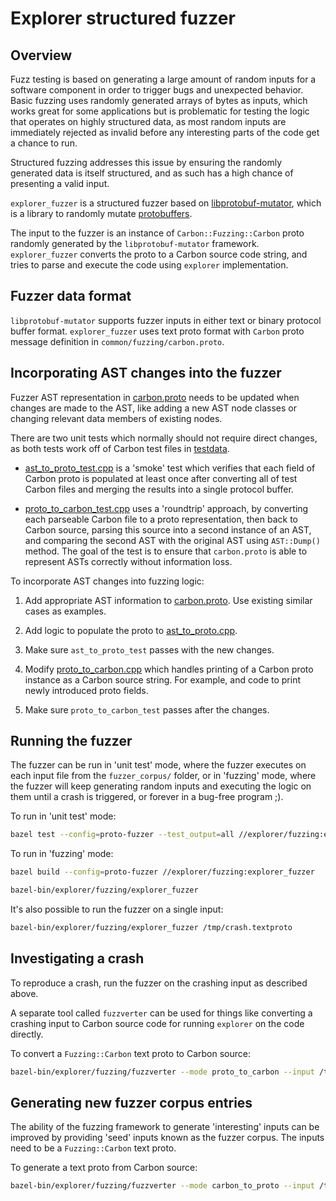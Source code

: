 # Explorer structured fuzzer

<!--
Part of the Carbon Language project, under the Apache License v2.0 with LLVM
Exceptions. See /LICENSE for license information.
SPDX-License-Identifier: Apache-2.0 WITH LLVM-exception
-->

## Overview

Fuzz testing is based on generating a large amount of random inputs for a
software component in order to trigger bugs and unexpected behavior. Basic
fuzzing uses randomly generated arrays of bytes as inputs, which works great for
some applications but is problematic for testing the logic that operates on
highly structured data, as most random inputs are immediately rejected as
invalid before any interesting parts of the code get a chance to run.

Structured fuzzing addresses this issue by ensuring the randomly generated data
is itself structured, and as such has a high chance of presenting a valid input.

`explorer_fuzzer` is a structured fuzzer based on
[libprotobuf-mutator](https://github.com/google/libprotobuf-mutator), which is a
library to randomly mutate
[protobuffers](https://github.com/protocolbuffers/protobuf).

The input to the fuzzer is an instance of `Carbon::Fuzzing::Carbon` proto
randomly generated by the `libprotobuf-mutator` framework. `explorer_fuzzer`
converts the proto to a Carbon source code string, and tries to parse and
execute the code using `explorer` implementation.

## Fuzzer data format

`libprotobuf-mutator` supports fuzzer inputs in either text or binary protocol
buffer format. `explorer_fuzzer` uses text proto format with `Carbon` proto
message definition in `common/fuzzing/carbon.proto`.

## Incorporating AST changes into the fuzzer

Fuzzer AST representation in
[carbon.proto](https://github.com/carbon-language/carbon-lang/blob/trunk/common/fuzzing/carbon.proto)
needs to be updated when changes are made to the AST, like adding a new AST node
classes or changing relevant data members of existing nodes.

There are two unit tests which normally should not require direct changes, as
both tests work off of Carbon test files in
[testdata](https://github.com/carbon-language/carbon-lang/tree/trunk/executable_semantics/testdata).

-   [ast_to_proto_test.cpp](https://github.com/carbon-language/carbon-lang/blob/trunk/executable_semantics/fuzzing/ast_to_proto_test.cpp)
    is a 'smoke' test which verifies that each field of Carbon proto is
    populated at least once after converting all of test Carbon files and
    merging the results into a single protocol buffer.

-   [proto_to_carbon_test.cpp](https://github.com/carbon-language/carbon-lang/blob/trunk/executable_semantics/fuzzing/proto_to_carbon_test.cpp)
    uses a 'roundtrip' approach, by converting each parseable Carbon file to a
    proto representation, then back to Carbon source, parsing this source into a
    second instance of an AST, and comparing the second AST with the original
    AST using `AST::Dump()` method. The goal of the test is to ensure that
    `carbon.proto` is able to represent ASTs correctly without information loss.

To incorporate AST changes into fuzzing logic:

1. Add appropriate AST information to
   [carbon.proto](https://github.com/carbon-language/carbon-lang/blob/trunk/common/fuzzing/carbon.proto).
   Use existing similar cases as examples.

1. Add logic to populate the proto to
   [ast_to_proto.cpp](https://github.com/carbon-language/carbon-lang/blob/trunk/executable_semantics/fuzzing/ast_to_proto.cpp).

1. Make sure `ast_to_proto_test` passes with the new changes.

1. Modify
   [proto_to_carbon.cpp](https://github.com/carbon-language/carbon-lang/blob/trunk/common/fuzzing/proto_to_carbon.cpp)
   which handles printing of a Carbon proto instance as a Carbon source string.
   For example, and code to print newly introduced proto fields.

1. Make sure `proto_to_carbon_test` passes after the changes.

## Running the fuzzer

The fuzzer can be run in 'unit test' mode, where the fuzzer executes on each
input file from the `fuzzer_corpus/` folder, or in 'fuzzing' mode, where the
fuzzer will keep generating random inputs and executing the logic on them until
a crash is triggered, or forever in a bug-free program ;).

To run in 'unit test' mode:

```bash
bazel test --config=proto-fuzzer --test_output=all //explorer/fuzzing:explorer_fuzzer
```

To run in 'fuzzing' mode:

```bash
bazel build --config=proto-fuzzer //explorer/fuzzing:explorer_fuzzer

bazel-bin/explorer/fuzzing/explorer_fuzzer
```

It's also possible to run the fuzzer on a single input:

```bash
bazel-bin/explorer/fuzzing/explorer_fuzzer /tmp/crash.textproto
```

## Investigating a crash

To reproduce a crash, run the fuzzer on the crashing input as described above.

A separate tool called `fuzzverter` can be used for things like converting a
crashing input to Carbon source code for running `explorer` on the code
directly.

To convert a `Fuzzing::Carbon` text proto to Carbon source:

```bash
bazel-bin/explorer/fuzzing/fuzzverter --mode proto_to_carbon --input /tmp/crash.textproto
```

## Generating new fuzzer corpus entries

The ability of the fuzzing framework to generate 'interesting' inputs can be
improved by providing 'seed' inputs known as the fuzzer corpus. The inputs need
to be a `Fuzzing::Carbon` text proto.

To generate a text proto from Carbon source:

```bash
bazel-bin/explorer/fuzzing/fuzzverter --mode carbon_to_proto --input /tmp/crash.carbon --output /tmp/crash.textproto
```
